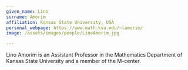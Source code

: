 ```yaml
---
given_name: Lino
surname: Amorim
affiliation: Kansas State University, USA
personal_webpage: https://www.math.ksu.edu/~lamorim/
image: /assets/images/people/LinoAmorim.jpg

---
```

Lino Amorim is an Assistant Professor in the Mathematics Department of Kansas State University 
and a member of the M-center.
